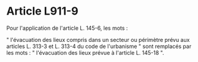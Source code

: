 # Article L911-9

Pour l'application de l'article L. 145-6, les mots :

" l'évacuation des lieux compris dans un secteur ou périmètre prévu aux articles L. 313-3 et L. 313-4 du code de l'urbanisme " sont remplacés par les mots : " l'évacuation des lieux prévue à l'article L. 145-18 ".